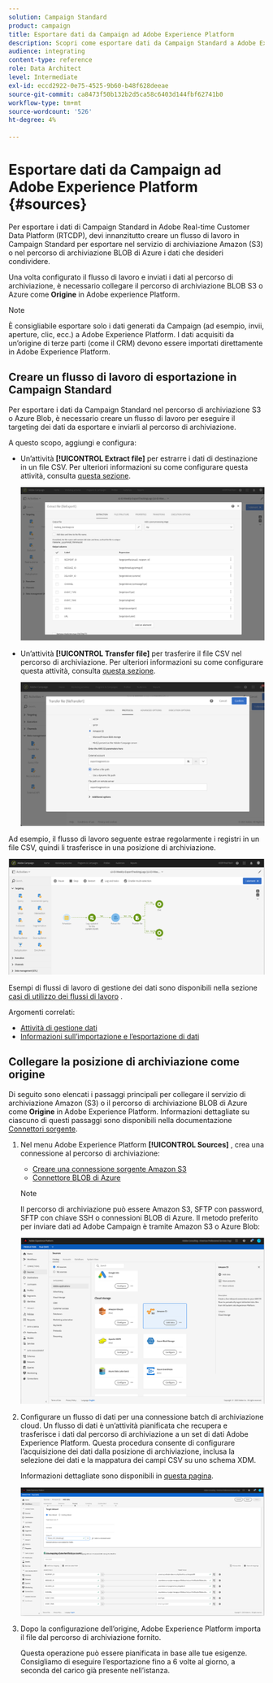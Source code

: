 ```yaml
---
solution: Campaign Standard
product: campaign
title: Esportare dati da Campaign ad Adobe Experience Platform
description: Scopri come esportare dati da Campaign Standard a Adobe Experience Platform.
audience: integrating
content-type: reference
role: Data Architect
level: Intermediate
exl-id: eccd2922-0e75-4525-9b60-b48f628deeae
source-git-commit: ca8473f50b132b2d5ca58c6403d144fbf62741b0
workflow-type: tm+mt
source-wordcount: '526'
ht-degree: 4%

---
```


# Esportare dati da Campaign ad Adobe Experience Platform {#sources}

Per esportare i dati di Campaign Standard in Adobe Real-time Customer Data Platform (RTCDP), devi innanzitutto creare un flusso di lavoro in Campaign Standard per esportare nel servizio di archiviazione Amazon (S3) o nel percorso di archiviazione BLOB di Azure i dati che desideri condividere.

Una volta configurato il flusso di lavoro e inviati i dati al percorso di archiviazione, è necessario collegare il percorso di archiviazione BLOB S3 o Azure come **Origine** in Adobe experience Platform.

>[!NOTE]
>
>È consigliabile esportare solo i dati generati da Campaign (ad esempio, invii, aperture, clic, ecc.) a Adobe Experience Platform. I dati acquisiti da un’origine di terze parti (come il CRM) devono essere importati direttamente in Adobe Experience Platform.

## Creare un flusso di lavoro di esportazione in Campaign Standard

Per esportare i dati da Campaign Standard nel percorso di archiviazione S3 o Azure Blob, è necessario creare un flusso di lavoro per eseguire il targeting dei dati da esportare e inviarli al percorso di archiviazione.

A questo scopo, aggiungi e configura:

* Un’attività **[!UICONTROL Extract file]** per estrarre i dati di destinazione in un file CSV. Per ulteriori informazioni su come configurare questa attività, consulta [questa sezione](../../automating/using/extract-file.md).

   ![](assets/rtcdp-extract-file.png)

* Un’attività **[!UICONTROL Transfer file]** per trasferire il file CSV nel percorso di archiviazione. Per ulteriori informazioni su come configurare questa attività, consulta [questa sezione](../../automating/using/transfer-file.md).

   ![](assets/rtcdp-transfer-file.png)

Ad esempio, il flusso di lavoro seguente estrae regolarmente i registri in un file CSV, quindi li trasferisce in una posizione di archiviazione.

![](assets/aep-export.png)

Esempi di flussi di lavoro di gestione dei dati sono disponibili nella sezione [casi di utilizzo dei flussi di lavoro](../../automating/using/about-workflow-use-cases.md#management) .

Argomenti correlati:

* [Attività di gestione dati](../../automating/using/about-data-management-activities.md)
* [Informazioni sull’importazione e l’esportazione di dati](../../automating/using/about-data-import-and-export.md)


## Collegare la posizione di archiviazione come origine

Di seguito sono elencati i passaggi principali per collegare il servizio di archiviazione Amazon (S3) o il percorso di archiviazione BLOB di Azure come **Origine** in Adobe Experience Platform. Informazioni dettagliate su ciascuno di questi passaggi sono disponibili nella documentazione [Connettori sorgente](https://experienceleague.adobe.com/docs/experience-platform/sources/home.html).

1. Nel menu Adobe Experience Platform **[!UICONTROL Sources]** , crea una connessione al percorso di archiviazione:

   * [Creare una connessione sorgente Amazon S3](https://experienceleague.adobe.com/docs/experience-platform/sources/ui-tutorials/create/cloud-storage/s3.html)
   * [Connettore BLOB di Azure](https://experienceleague.adobe.com/docs/experience-platform/sources/connectors/cloud-storage/blob.html)

   >[!NOTE]
   >
   >Il percorso di archiviazione può essere Amazon S3, SFTP con password, SFTP con chiave SSH o connessioni BLOB di Azure. Il metodo preferito per inviare dati ad Adobe Campaign è tramite Amazon S3 o Azure Blob:

   ![](assets/rtcdp-connector.png)

1. Configurare un flusso di dati per una connessione batch di archiviazione cloud. Un flusso di dati è un’attività pianificata che recupera e trasferisce i dati dal percorso di archiviazione a un set di dati Adobe Experience Platform. Questa procedura consente di configurare l’acquisizione dei dati dalla posizione di archiviazione, inclusa la selezione dei dati e la mappatura dei campi CSV su uno schema XDM.

   Informazioni dettagliate sono disponibili in [questa pagina](https://experienceleague.adobe.com/docs/experience-platform/sources/ui-tutorials/dataflow/cloud-storage.html).

   ![](assets/rtcdp-map-xdm.png)

1. Dopo la configurazione dell’origine, Adobe Experience Platform importa il file dal percorso di archiviazione fornito.

   Questa operazione può essere pianificata in base alle tue esigenze. Consigliamo di eseguire l’esportazione fino a 6 volte al giorno, a seconda del carico già presente nell’istanza.
